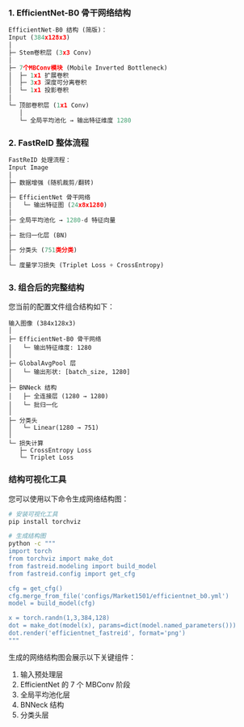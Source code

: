### 1. EfficientNet-B0 骨干网络结构
```python
EfficientNet-B0 结构 (简版)：
Input (384x128x3)
│
├─ Stem卷积层 (3x3 Conv)
│
├─ 7个MBConv模块 (Mobile Inverted Bottleneck)
│  ├─ 1x1 扩展卷积
│  ├─ 3x3 深度可分离卷积
│  └─ 1x1 投影卷积
│
└─ 顶部卷积层 (1x1 Conv)
   │
   └─ 全局平均池化 → 输出特征维度 1280
```

### 2. FastReID 整体流程
```python
FastReID 处理流程：
Input Image
│
├─ 数据增强 (随机裁剪/翻转)
│
├─ EfficientNet 骨干网络
│   └─ 输出特征图 (24x8x1280)
│
├─ 全局平均池化 → 1280-d 特征向量
│
├─ 批归一化层 (BN)
│
├─ 分类头 (751类分类)
│
└─ 度量学习损失 (Triplet Loss + CrossEntropy)
```

### 3. 组合后的完整结构
您当前的配置文件组合结构如下：
```
输入图像 (384x128x3)
│
├─ EfficientNet-B0 骨干网络
│   └─ 输出特征维度: 1280
│
├─ GlobalAvgPool 层
│   └─ 输出形状: [batch_size, 1280]
│
├─ BNNeck 结构
│   ├─ 全连接层 (1280 → 1280)
│   └─ 批归一化
│
├─ 分类头
│   └─ Linear(1280 → 751)
│
└─ 损失计算
   ├─ CrossEntropy Loss
   └─ Triplet Loss
```

### 结构可视化工具
您可以使用以下命令生成网络结构图：
```bash
# 安装可视化工具
pip install torchviz

# 生成结构图
python -c """
import torch
from torchviz import make_dot
from fastreid.modeling import build_model
from fastreid.config import get_cfg

cfg = get_cfg()
cfg.merge_from_file('configs/Market1501/efficientnet_b0.yml')
model = build_model(cfg)

x = torch.randn(1,3,384,128)
dot = make_dot(model(x), params=dict(model.named_parameters()))
dot.render('efficientnet_fastreid', format='png')
"""
```

生成的网络结构图会展示以下关键组件：
1. 输入预处理层
2. EfficientNet 的 7 个 MBConv 阶段
3. 全局平均池化层
4. BNNeck 结构
5. 分类头层
